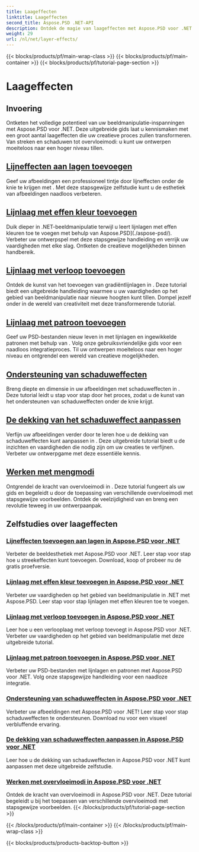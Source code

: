 ```yaml
---
title: Laageffecten
linktitle: Laageffecten
second_title: Aspose.PSD .NET-API
description: Ontdek de magie van laageffecten met Aspose.PSD voor .NET! Verbeter uw vaardigheden op het gebied van beeldmanipulatie door lijn-, schaduw- en overvloeimodi toe te voegen.
weight: 29
url: /nl/net/layer-effects/
---
```


{{< blocks/products/pf/main-wrap-class >}}
{{< blocks/products/pf/main-container >}}
{{< blocks/products/pf/tutorial-page-section >}}

# Laageffecten

## Invoering

Ontketen het volledige potentieel van uw beeldmanipulatie-inspanningen met Aspose.PSD voor .NET. Deze uitgebreide gids laat u kennismaken met een groot aantal laageffecten die uw creatieve proces zullen transformeren. Van streken en schaduwen tot overvloeimodi: u kunt uw ontwerpen moeiteloos naar een hoger niveau tillen.

## [Lijneffecten aan lagen toevoegen](./adding-stroke-effects/)

Geef uw afbeeldingen een professioneel tintje door lijneffecten onder de knie te krijgen met . Met deze stapsgewijze zelfstudie kunt u de esthetiek van afbeeldingen naadloos verbeteren. 

## [Lijnlaag met effen kleur toevoegen](./adding-stroke-layer-solid-color/)

Duik dieper in .NET-beeldmanipulatie terwijl u leert lijnlagen met effen kleuren toe te voegen met behulp van Aspose.PSD](./aspose-psd/). Verbeter uw ontwerpspel met deze stapsgewijze handleiding en verrijk uw vaardigheden met elke slag. Ontketen de creatieve mogelijkheden binnen handbereik.

## [Lijnlaag met verloop toevoegen](./adding-stroke-layer-gradient/)

Ontdek de kunst van het toevoegen van gradiëntlijnlagen in . Deze tutorial biedt een uitgebreide handleiding waarmee u uw vaardigheden op het gebied van beeldmanipulatie naar nieuwe hoogten kunt tillen. Dompel jezelf onder in de wereld van creativiteit met deze transformerende tutorial.

## [Lijnlaag met patroon toevoegen](./adding-stroke-layer-pattern/)

Geef uw PSD-bestanden nieuw leven in met lijnlagen en ingewikkelde patronen met behulp van . Volg onze gebruiksvriendelijke gids voor een naadloos integratieproces. Til uw ontwerpen moeiteloos naar een hoger niveau en ontgrendel een wereld van creatieve mogelijkheden.

## [Ondersteuning van schaduweffecten](./supporting-shadow-effects/)

Breng diepte en dimensie in uw afbeeldingen met schaduweffecten in . Deze tutorial leidt u stap voor stap door het proces, zodat u de kunst van het ondersteunen van schaduweffecten onder de knie krijgt. 

## [De dekking van het schaduweffect aanpassen](./adjusting-shadow-effect-opacity/)

Verfijn uw afbeeldingen verder door te leren hoe u de dekking van schaduweffecten kunt aanpassen in . Deze uitgebreide tutorial biedt u de inzichten en vaardigheden die nodig zijn om uw creaties te verfijnen. Verbeter uw ontwerpgame met deze essentiële kennis.

## [Werken met mengmodi](./working-with-blend-modes/)

Ontgrendel de kracht van overvloeimodi in . Deze tutorial fungeert als uw gids en begeleidt u door de toepassing van verschillende overvloeimodi met stapsgewijze voorbeelden. Ontdek de veelzijdigheid van en breng een revolutie teweeg in uw ontwerpaanpak.

## Zelfstudies over laageffecten
### [Lijneffecten toevoegen aan lagen in Aspose.PSD voor .NET](./adding-stroke-effects/)
Verbeter de beeldesthetiek met Aspose.PSD voor .NET. Leer stap voor stap hoe u streekeffecten kunt toevoegen. Download, koop of probeer nu de gratis proefversie.
### [Lijnlaag met effen kleur toevoegen in Aspose.PSD voor .NET](./adding-stroke-layer-solid-color/)
Verbeter uw vaardigheden op het gebied van beeldmanipulatie in .NET met Aspose.PSD. Leer stap voor stap lijnlagen met effen kleuren toe te voegen.
### [Lijnlaag met verloop toevoegen in Aspose.PSD voor .NET](./adding-stroke-layer-gradient/)
Leer hoe u een verlooplaag met verloop toevoegt in Aspose.PSD voor .NET. Verbeter uw vaardigheden op het gebied van beeldmanipulatie met deze uitgebreide tutorial.
### [Lijnlaag met patroon toevoegen in Aspose.PSD voor .NET](./adding-stroke-layer-pattern/)
Verbeter uw PSD-bestanden met lijnlagen en patronen met Aspose.PSD voor .NET. Volg onze stapsgewijze handleiding voor een naadloze integratie.
### [Ondersteuning van schaduweffecten in Aspose.PSD voor .NET](./supporting-shadow-effects/)
Verbeter uw afbeeldingen met Aspose.PSD voor .NET! Leer stap voor stap schaduweffecten te ondersteunen. Download nu voor een visueel verbluffende ervaring.
### [De dekking van schaduweffecten aanpassen in Aspose.PSD voor .NET](./adjusting-shadow-effect-opacity/)
Leer hoe u de dekking van schaduweffecten in Aspose.PSD voor .NET kunt aanpassen met deze uitgebreide zelfstudie.
### [Werken met overvloeimodi in Aspose.PSD voor .NET](./working-with-blend-modes/)
Ontdek de kracht van overvloeimodi in Aspose.PSD voor .NET. Deze tutorial begeleidt u bij het toepassen van verschillende overvloeimodi met stapsgewijze voorbeelden.
{{< /blocks/products/pf/tutorial-page-section >}}

{{< /blocks/products/pf/main-container >}}
{{< /blocks/products/pf/main-wrap-class >}}

{{< blocks/products/products-backtop-button >}}
